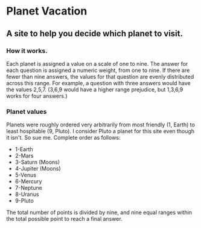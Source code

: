 # Planet Vacation
## A site to help you decide which planet to visit.

### How it works.
 Each planet is assigned a value on a scale of one to nine.
 The answer for each question is assigned a numeric weight,
 from one to nine. If there are fewer than nine answers, the
 values for that question are evenly distributed across this range.
 For example, a question with three answers would have the values 2,5,7.
 (3,6,9 would have a higher range prejudice, but 1,3,6,9 works for four
  answers.)

### Planet values
  Planets were roughly ordered very arbitrarily from most friendly (1, Earth)
  to least hospitable (9, Pluto). I consider Pluto a planet for this site even
  though it isn't. So sue me. Complete order as follows:
*  1-Earth
*  2-Mars
*  3-Saturn (Moons)
*  4-Jupiter (Moons)
*  5-Venus
*  6-Mercury
*  7-Neptune
*  8-Uranus
*  9-Pluto

The total number of points is divided by nine, and nine equal ranges within
the total possible point to reach a final answer. 
